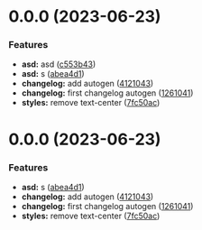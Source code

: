 # 0.0.0 (2023-06-23)


### Features

* **asd:** asd ([c553b43](https://github.com/jimmysafe/release/commit/c553b436bb03b7ec88fbe674c6ba1bd1b6c3ed17))
* **asd:** s ([abea4d1](https://github.com/jimmysafe/release/commit/abea4d1a95cf0d46e97a882234a3e55bd614cd67))
* **changelog:** add autogen ([4121043](https://github.com/jimmysafe/release/commit/412104396989c1dbe8e77e30cb0a4f7ac68b39b2))
* **changelog:** first changelog autogen ([1261041](https://github.com/jimmysafe/release/commit/12610416fa8f69645e1dda22b25564c71fb75515))
* **styles:** remove text-center ([7fc50ac](https://github.com/jimmysafe/release/commit/7fc50accbf5ea0d8dacc419959d1e37d0ba11873))



# 0.0.0 (2023-06-23)


### Features

* **asd:** s ([abea4d1](https://github.com/jimmysafe/release/commit/abea4d1a95cf0d46e97a882234a3e55bd614cd67))
* **changelog:** add autogen ([4121043](https://github.com/jimmysafe/release/commit/412104396989c1dbe8e77e30cb0a4f7ac68b39b2))
* **changelog:** first changelog autogen ([1261041](https://github.com/jimmysafe/release/commit/12610416fa8f69645e1dda22b25564c71fb75515))
* **styles:** remove text-center ([7fc50ac](https://github.com/jimmysafe/release/commit/7fc50accbf5ea0d8dacc419959d1e37d0ba11873))



